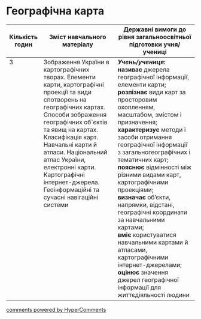 <div id="hypercomments_widget" class="js-hypercomments-widget invisible"></div>

# Географічна карта

<table>
  <tr>
    <td width="10%" align="center"><b>Кількість годин</b></td>  
    <td width="45%" align="center"><b>Зміст навчального матеріалу</b></td>
    <td width="45%" align="center"><b>Державні вимоги до рівня загальноосвітньої підготовки учня/учениці</b></td>
  </tr>
<tbody>
  <tr>
<td width="10%" style="vertical-align:top !important;">3</td>
    <td width="45%" style="vertical-align:top !important;">
Зображення України в  картографічних творах. Елементи карти, картографічні проекції та види спотворень на географічних картах. Способи зображення географічних об`єктів та явищ на картах. Класифікація карт. Навчальні карти й атласи. Національний атлас України, електронні карти. Картографічні  інтернет-джерела. Геоінформаційні та  сучасні навігаційні системи
</td>
    <td width="45%" style="vertical-align:top !important;">
<i><b>Учень/учениця:</b></i><br>
<b>називає</b> джерела географічної  інформації,  елементи карти; <br>
<b>розпізнає</b> види карт за просторовим охопленням, масштабом, змістом і призначення;<br>
<b>характеризує</b> методи і засоби отримання географічної інформації з загальногеографічних і тематичних карт; <br>
<b>пояснює</b> відмінності між різними видами карт, картографічними  проекціями;<br>
<b>визначає</b> об’єкти, напрямки, відстані, географічні координати за навчальними картами;<br>
<b>вміє</b>  користуватися навчальними картами й атласами, картографічними інтернет-джерелами;<br>
<b>оцінює</b> значення джерел географічної інформації для життєдіяльності людини   </td>
  </tr>
</tbody>
</table>

<div class="js-hypercomments-container">
<a href="http://hypercomments.com" class="hc-link" title="comments widget">comments powered by HyperComments</a>
</div>
